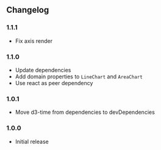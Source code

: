 ## Changelog

### 1.1.1

 - Fix axis render

### 1.1.0

 - Update dependencies
 - Add domain properties to `LineChart` and `AreaChart`
 - Use react as peer dependency

### 1.0.1

 - Move d3-time from dependencies to devDependencies

### 1.0.0

 - Initial release
